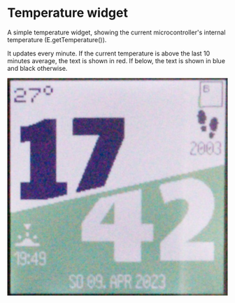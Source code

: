 # Temperature widget
A simple temperature widget, showing the current microcontroller's internal temperature (E.getTemperature()).

It updates every minute. If the current temperature is above the last 10 minutes average, the text is shown in red. If below, the text is shown in blue and black otherwise.

![](screenshot.jpg)

